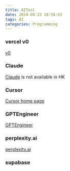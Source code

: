 ```yaml
---
title: AITool
date: 2024-09-23 18:58:53
tags: AI
categories: Programming
---
```


### vercel v0

[v0](https://v0.dev/chat)

### Claude

[Claude](https://claude.ai/) is not available in HK

### Cursor

[Cursor home page](https://www.cursor.com/)

### GPTEngineer

[GPTEngineer](https://gptengineer.app/)

### perplexity.ai

[perplexity.ai](http://perplexity.ai)

### supabase

